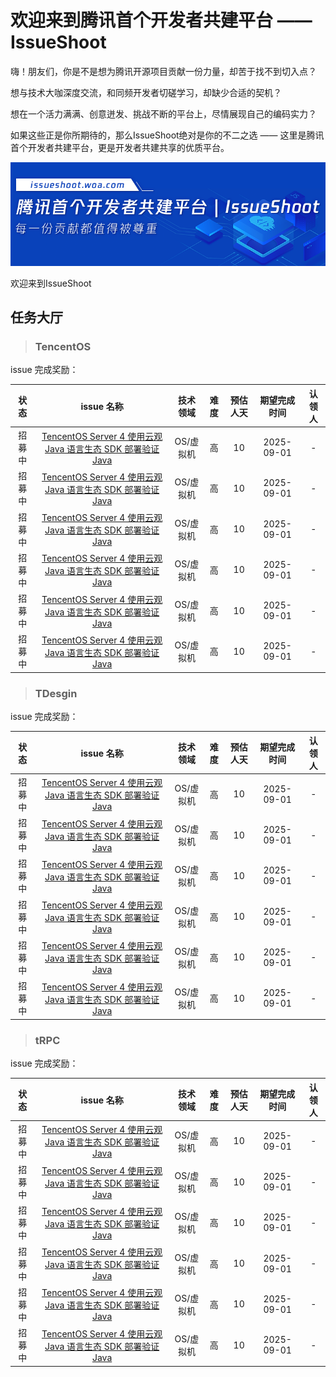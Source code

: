# 欢迎来到腾讯首个开发者共建平台 —— IssueShoot

嗨！朋友们，你是不是想为腾讯开源项目贡献一份力量，却苦于找不到切入点？

想与技术大咖深度交流，和同频开发者切磋学习，却缺少合适的契机？

想在一个活力满满、创意迸发、挑战不断的平台上，尽情展现自己的编码实力？

如果这些正是你所期待的，那么IssueShoot绝对是你的不二之选 —— 这里是腾讯首个开发者共建平台，更是开发者共建共享的优质平台。

![alt text](image/image.png)

欢迎来到IssueShoot

## 任务大厅

> ### TencentOS

  issue 完成奖励： 

  | 状态 | issue 名称 | 技术领域 | 难度 | 预估人天 | 期望完成时间 | 认领人 |
  | :-: | :-: | :-: | :-: | :-: | :-: | :-: |
  | 招募中 | [TencentOS Server 4 使用云观 Java 语言生态 SDK 部署验证 Java](https://github.com/Tencent/tdesign-vue/issues/3579) | OS/虚拟机 | 高 | 10 | 2025-09-01 | - |
  | 招募中 | [TencentOS Server 4 使用云观 Java 语言生态 SDK 部署验证 Java](https://github.com/Tencent/tdesign-vue/issues/3579) | OS/虚拟机 | 高 | 10 | 2025-09-01 | - |
  | 招募中 | [TencentOS Server 4 使用云观 Java 语言生态 SDK 部署验证 Java](https://github.com/Tencent/tdesign-vue/issues/3579) | OS/虚拟机 | 高 | 10 | 2025-09-01 | - |
  | 招募中 | [TencentOS Server 4 使用云观 Java 语言生态 SDK 部署验证 Java](https://github.com/Tencent/tdesign-vue/issues/3579) | OS/虚拟机 | 高 | 10 | 2025-09-01 | - |
  | 招募中 | [TencentOS Server 4 使用云观 Java 语言生态 SDK 部署验证 Java](https://github.com/Tencent/tdesign-vue/issues/3579) | OS/虚拟机 | 高 | 10 | 2025-09-01 | - |
  | 招募中 | [TencentOS Server 4 使用云观 Java 语言生态 SDK 部署验证 Java](https://github.com/Tencent/tdesign-vue/issues/3579) | OS/虚拟机 | 高 | 10 | 2025-09-01 | - | 

> ### TDesgin

  issue 完成奖励： 

  | 状态 | issue 名称 | 技术领域 | 难度 | 预估人天 | 期望完成时间 | 认领人 |
  | :-: | :-: | :-: | :-: | :-: | :-: | :-: |
  | 招募中 | [TencentOS Server 4 使用云观 Java 语言生态 SDK 部署验证 Java](https://github.com/Tencent/tdesign-vue/issues/3579) | OS/虚拟机 | 高 | 10 | 2025-09-01 | - |
  | 招募中 | [TencentOS Server 4 使用云观 Java 语言生态 SDK 部署验证 Java](https://github.com/Tencent/tdesign-vue/issues/3579) | OS/虚拟机 | 高 | 10 | 2025-09-01 | - |
  | 招募中 | [TencentOS Server 4 使用云观 Java 语言生态 SDK 部署验证 Java](https://github.com/Tencent/tdesign-vue/issues/3579) | OS/虚拟机 | 高 | 10 | 2025-09-01 | - |
  | 招募中 | [TencentOS Server 4 使用云观 Java 语言生态 SDK 部署验证 Java](https://github.com/Tencent/tdesign-vue/issues/3579) | OS/虚拟机 | 高 | 10 | 2025-09-01 | - |
  | 招募中 | [TencentOS Server 4 使用云观 Java 语言生态 SDK 部署验证 Java](https://github.com/Tencent/tdesign-vue/issues/3579) | OS/虚拟机 | 高 | 10 | 2025-09-01 | - |
  | 招募中 | [TencentOS Server 4 使用云观 Java 语言生态 SDK 部署验证 Java](https://github.com/Tencent/tdesign-vue/issues/3579) | OS/虚拟机 | 高 | 10 | 2025-09-01 | - | 

> ### tRPC

  issue 完成奖励： 

  | 状态 | issue 名称 | 技术领域 | 难度 | 预估人天 | 期望完成时间 | 认领人 |
  | :-: | :-: | :-: | :-: | :-: | :-: | :-: |
  | 招募中 | [TencentOS Server 4 使用云观 Java 语言生态 SDK 部署验证 Java](https://github.com/Tencent/tdesign-vue/issues/3579) | OS/虚拟机 | 高 | 10 | 2025-09-01 | - |
  | 招募中 | [TencentOS Server 4 使用云观 Java 语言生态 SDK 部署验证 Java](https://github.com/Tencent/tdesign-vue/issues/3579) | OS/虚拟机 | 高 | 10 | 2025-09-01 | - |
  | 招募中 | [TencentOS Server 4 使用云观 Java 语言生态 SDK 部署验证 Java](https://github.com/Tencent/tdesign-vue/issues/3579) | OS/虚拟机 | 高 | 10 | 2025-09-01 | - |
  | 招募中 | [TencentOS Server 4 使用云观 Java 语言生态 SDK 部署验证 Java](https://github.com/Tencent/tdesign-vue/issues/3579) | OS/虚拟机 | 高 | 10 | 2025-09-01 | - |
  | 招募中 | [TencentOS Server 4 使用云观 Java 语言生态 SDK 部署验证 Java](https://github.com/Tencent/tdesign-vue/issues/3579) | OS/虚拟机 | 高 | 10 | 2025-09-01 | - |
  | 招募中 | [TencentOS Server 4 使用云观 Java 语言生态 SDK 部署验证 Java](https://github.com/Tencent/tdesign-vue/issues/3579) | OS/虚拟机 | 高 | 10 | 2025-09-01 | - | 


